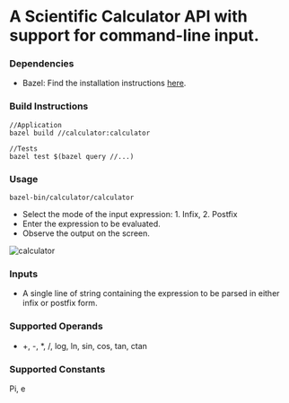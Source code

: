 # A Scientific Calculator API with support for command-line input.

### Dependencies
- Bazel: Find the installation instructions [here](https://docs.bazel.build/versions/main/install-ubuntu.html).

### Build Instructions
```
//Application
bazel build //calculator:calculator

//Tests
bazel test $(bazel query //...)

```

### Usage
```
bazel-bin/calculator/calculator
```
- Select the mode of the input expression: 1. Infix, 2. Postfix
- Enter the expression to be evaluated.
- Observe the output on the screen.

![calculator](https://user-images.githubusercontent.com/22681121/122637805-3a223600-d10e-11eb-8f0a-eae1d1e845a7.gif)

### Inputs
- A single line of string containing the expression to be parsed in either infix or postfix form.

### Supported Operands
- +, -, *, /, log, ln, sin, cos, tan, ctan

### Supported Constants
Pi, e
